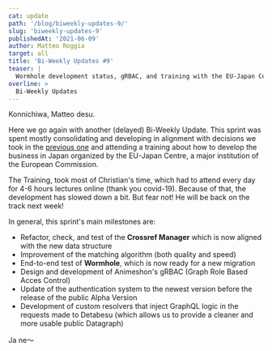 ```yaml
---
cat: update
path: '/blog/biweekly-updates-9/'
slug: 'biweekly-updates-9'
publishedAt: '2021-06-09'
author: Matteo Roggia
target: all
title: 'Bi-Weekly Updates #9'
teaser: |
  Wormhole development status, gRBAC, and training with the EU-Japan Centre programme "Get Ready for Japan"
overline: >
  Bi-Weekly Updates
---
```


Konnichiwa, Matteo desu.

Here we go again with another (delayed) Bi-Weekly Update.
This sprint was spent mostly consolidating and developing in alignment with decisions we took in the [previous one](/blog/biweekly-updates-8/) and attending a training about how to develop the business in Japan organized by the EU-Japan Centre, a major institution of the European Commission.

The Training, took most of Christian's time, which had to attend every day for 4-6 hours lectures online (thank you covid-19). Because of that, the development has slowed down a bit.
But fear not! He will be back on the track next week!

In general, this sprint's main milestones are:

- Refactor, check, and test of the **Crossref Manager** which is now aligned with the new data structure
- Improvement of the matching algorithm (both quality and speed)
- End-to-end test of **Wormhole**, which is now ready for a new migration
- Design and development of Animeshon's gRBAC (Graph Role Based Acces Control)
- Update of the authentication system to the newest version before the release of the public Alpha Version
- Development of custom resolvers that inject GraphQL logic in the requests made to Detabesu (which allows us to provide a cleaner and more usable public Datagraph)

Ja ne～